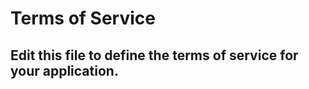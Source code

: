 # Terms of Service

Edit this file to define the terms of service for your application.
-------------------------------

